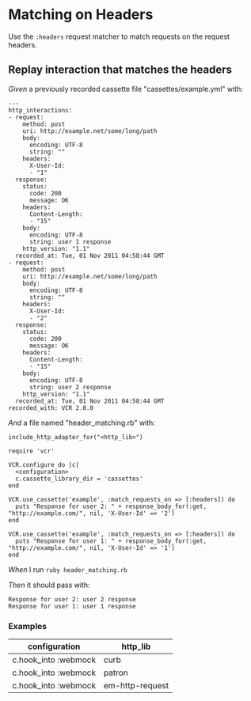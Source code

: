 # Matching on Headers

Use the `:headers` request matcher to match requests on the request headers.

## Replay interaction that matches the headers

_Given_ a previously recorded cassette file "cassettes/example.yml" with:

```
--- 
http_interactions: 
- request: 
    method: post
    uri: http://example.net/some/long/path
    body: 
      encoding: UTF-8
      string: ""
    headers: 
      X-User-Id: 
      - "1"
  response: 
    status: 
      code: 200
      message: OK
    headers: 
      Content-Length: 
      - "15"
    body: 
      encoding: UTF-8
      string: user 1 response
    http_version: "1.1"
  recorded_at: Tue, 01 Nov 2011 04:58:44 GMT
- request: 
    method: post
    uri: http://example.net/some/long/path
    body: 
      encoding: UTF-8
      string: ""
    headers: 
      X-User-Id: 
      - "2"
  response: 
    status: 
      code: 200
      message: OK
    headers: 
      Content-Length: 
      - "15"
    body: 
      encoding: UTF-8
      string: user 2 response
    http_version: "1.1"
  recorded_at: Tue, 01 Nov 2011 04:58:44 GMT
recorded_with: VCR 2.0.0
```

_And_ a file named "header_matching.rb" with:

```
include_http_adapter_for("<http_lib>")

require 'vcr'

VCR.configure do |c|
  <configuration>
  c.cassette_library_dir = 'cassettes'
end

VCR.use_cassette('example', :match_requests_on => [:headers]) do
  puts "Response for user 2: " + response_body_for(:get, "http://example.com/", nil, 'X-User-Id' => '2')
end

VCR.use_cassette('example', :match_requests_on => [:headers]) do
  puts "Response for user 1: " + response_body_for(:get, "http://example.com/", nil, 'X-User-Id' => '1')
end
```

_When_ I run `ruby header_matching.rb`

_Then_ it should pass with:

```
Response for user 2: user 2 response
Response for user 1: user 1 response
```

### Examples

| configuration        | http_lib        |
|----------------------|-----------------|
| c.hook_into :webmock | curb            |
| c.hook_into :webmock | patron          |
| c.hook_into :webmock | em-http-request |
